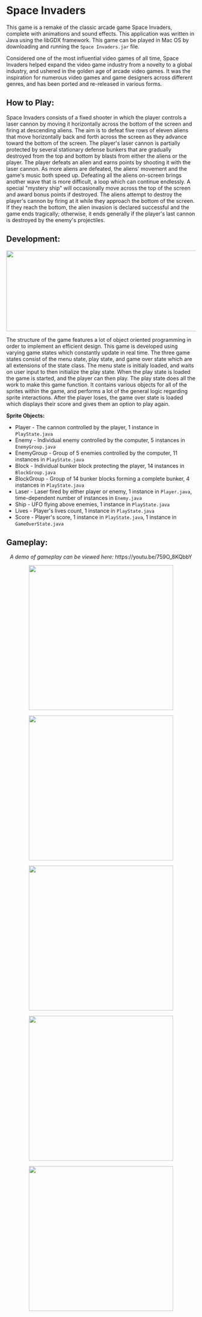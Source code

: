 # Space Invaders

This game is a remake of the classic arcade game Space Invaders, complete with animations and sound effects. This application was written in Java using the libGDX framework. This game can be played in Mac OS by downloading and running the `Space Invaders.jar` file.

Considered one of the most influential video games of all time, Space Invaders helped expand the video game industry from a novelty to a global industry, and ushered in the golden age of arcade video games. It was the inspiration for numerous video games and game designers across different genres, and has been ported and re-released in various forms.

## How to Play:

Space Invaders consists of a fixed shooter in which the player controls a laser cannon by moving it horizontally across the bottom of the screen and firing at descending aliens. The aim is to defeat five rows of eleven aliens that move horizontally back and forth across the screen as they advance toward the bottom of the screen. The player's laser cannon is partially protected by several stationary defense bunkers that are gradually destroyed from the top and bottom by blasts from either the aliens or the player. The player defeats an alien and earns points by shooting it with the laser cannon. As more aliens are defeated, the aliens' movement and the game's music both speed up. Defeating all the aliens on-screen brings another wave that is more difficult, a loop which can continue endlessly. A special "mystery ship" will occasionally move across the top of the screen and award bonus points if destroyed. The aliens attempt to destroy the player's cannon by firing at it while they approach the bottom of the screen. If they reach the bottom, the alien invasion is declared successful and the game ends tragically; otherwise, it ends generally if the player's last cannon is destroyed by the enemy's projectiles.

## Development:

<p align="center">
  <img src="https://i.imgur.com/wEW4u5I.png" width="627" height="214">
</p>

The structure of the game features a lot of object oriented programming in order to implement an efficient design. This game is developed using varying game states which constantly update in real time. The three game states consist of the menu state, play state, and game over state which are all extensions of the state class. The menu state is initialy loaded, and waits on user input to then initialize the play state. When the play state is loaded the game is started, and the player can then play. The play state does all the work to make this game function. It contains various objects for all of the sprites within the game, and performs a lot of the general logic regarding sprite interactions. After the player loses, the game over state is loaded which displays their score and gives them an option to play again.

<b>Sprite Objects:</b>
* Player - The cannon controlled by the player, 1 instance in `PlayState.java`
* Enemy - Individual enemy controlled by the computer, 5 instances in `EnemyGroup.java`
* EnemyGroup - Group of 5 enemies controlled by the computer, 11 instances in `PlayState.java`
* Block - Individual bunker block protecting the player, 14 instances in `BlockGroup.java`
* BlockGroup - Group of 14 bunker blocks forming a complete bunker, 4 instances in `PlayState.java`
* Laser - Laser fired by either player or enemy, 1 instance in `Player.java`, time-dependent number of instances in `Enemy.java`
* Ship - UFO flying above enemies, 1 instance in `PlayState.java`
* Lives - Player's lives count, 1 instance in `PlayState.java`
* Score - Player's score, 1 instance in `PlayState.java`, 1 instance in `GameOverState.java`


## Gameplay:

<p align="center">
    <em>A demo of gameplay can be viewed here: </em>https://youtu.be/759O_8KQbbY </em>
</p>

<p align="center">
  <img src="https://i.imgur.com/q7lmhSU.jpg" width="384" height="384">
</p>

<p align="center">
  <img src="https://i.imgur.com/TNpaDxA.jpg" width="384" height="384">
</p>

<p align="center">
  <img src="https://i.imgur.com/npvCJ0T.jpg" width="384" height="384">
</p>

<p align="center">
  <img src="https://i.imgur.com/o9DjaaD.jpg" width="384" height="384">
</p>

<p align="center">
  <img src="https://i.imgur.com/9428r2F.jpg" width="384" height="384">
</p>
